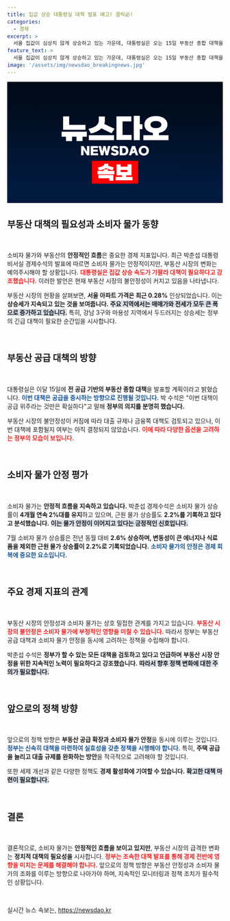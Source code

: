 ```yaml
---
title: 집값 상승 대통령실 대책 발표 예고! 클릭必!
categories:
  - 경제
excerpt: >
  서울 집값이 심상치 않게 상승하고 있는 가운데, 대통령실은 오는 15일 부동산 종합 대책을 발표할 예정입니다. 공급 중심의 대책으로 안정된 소비자 물가를 이어가려는 정부의 노력에 이목이 집중됩니다!
feature_text: >
  서울 집값이 심상치 않게 상승하고 있는 가운데, 대통령실은 오는 15일 부동산 종합 대책을 발표할 예정입니다. 공급 중심의 대책으로 안정된 소비자 물가를 이어가려는 정부의 노력에 이목이 집중됩니다!
image: '/assets/img/newsdao_breakingnews.jpg'
---
```


<p><img src="/assets/img/newsdao_breakingnews.jpg" alt="cryptoinkorea 속보" /></p>

<h2 data-ke-size="size26">부동산 대책의 필요성과 소비자 물가 동향</h2>

<p data-ke-size="size16">&nbsp;</p>

<p>소비자 물가와 부동산의 <strong>안정적인 흐름</strong>은 중요한 경제 지표입니다. 최근 박춘섭 대통령비서실 경제수석의 발표에 따르면 소비자 물가는 안정적이지만, 부동산 시장의 변화는 예의주시해야 할 상황입니다. <b><span style="color: #ee2323;">대통령실은 집값 상승 속도가 가팔라 대책이 필요하다고 강조했습니다.</span></b> 이러한 발언은 현재 부동산 시장의 불안정성이 커지고 있음을 나타냅니다.</p>

<p>부동산 시장의 현황을 살펴보면, <strong>서울 아파트 가격은 최근 0.28%</strong> 인상되었습니다. 이는 <strong>상승세가 지속되고 있는 것을 보여줍니다.</strong> <b><span style="background-color: #21538527;">주요 지역에서는 매매가와 전세가 모두 큰 폭으로 증가하고 있습니다.</span></b> 특히, 강남 3구와 마용성 지역에서 두드러지는 상승세는 정부의 긴급 대책이 필요한 순간임을 시사합니다. </p>

<p data-ke-size="size16">&nbsp;</p>

<h2 data-ke-size="size26">부동산 공급 대책의 방향</h2>

<p data-ke-size="size16">&nbsp;</p>

<p>대통령실은 이달 15일에 <strong>전 공급 기반의 부동산 종합 대책</strong>을 발표할 계획이라고 밝혔습니다. <b><span style="color: #1a5490;">이번 대책은 공급을 중시하는 방향으로 진행될 것입니다.</span></b>  박 수석은 "이번 대책이 공급 위주라는 것만은 확실하다"고 말해 <strong>정부의 의지를 분명히 했습니다.</strong> </p>

<p>부동산 시장의 불안정성이 커짐에 따라 대출 규제나 금융쪽 대책도 검토되고 있으나, 이번 대책에 포함될지 여부는 아직 결정되지 않았습니다. <b><span style="color: #ee2323;">이에 따라 다양한 옵션을 고려하는 정부의 모습이 보입니다.</span></b> </p>

<p data-ke-size="size16">&nbsp;</p>

<h2 data-ke-size="size26">소비자 물가 안정 평가</h2>

<p data-ke-size="size16">&nbsp;</p>

<p>소비자 물가는 <strong>안정적 흐름을 지속하고 있습니다.</strong> 박춘섭 경제수석은 소비자 물가 상승률이 <strong>4개월 연속 2%대를 유지</strong>하고 있으며, 근원 물가 상승률도 <strong>2.2%를 기록하고 있다고 분석했습니다.</strong> <b><span style="background-color: #21538527;">이는 물가 안정이 이어지고 있다는 긍정적인 신호입니다.</span></b> </p>

<p>7월 소비자 물가 상승률은 전년 동월 대비 <strong>2.6% 상승하며, 변동성이 큰 에너지나 식료품을 제외한 근원 물가 상승률이 2.2%로 기록되었습니다.</strong> <b><span style="color: #1a5490;">소비자 물가의 안정은 경제 회복에 중요한 요소입니다.</span></b> </p>

<p data-ke-size="size16">&nbsp;</p>

<h2 data-ke-size="size26">주요 경제 지표의 관계</h2>

<p data-ke-size="size16">&nbsp;</p>

<p>부동산 시장의 안정성과 소비자 물가는 상호 밀접한 관계를 가지고 있습니다. <b><span style="color: #ee2323;">부동산 시장의 불안정은 소비자 물가에 부정적인 영향을 미칠 수 있습니다.</span></b> 따라서 정부는 부동산 공급 대책과 소비자 물가 안정을 동시에 고려하는 정책을 수립해야 합니다. </p>

<p>박춘섭 수석은 <strong>정부가 할 수 있는 모든 대책을 검토하고 있다고 언급하며</strong> <strong>부동산 시장 안정을 위한 지속적인 노력이 필요하다고 강조했습니다.</strong> <b><span style="background-color: #21538527;">따라서 향후 정책 변화에 대한 주의가 필요합니다.</span></b> </p>

<p data-ke-size="size16">&nbsp;</p>

<h2 data-ke-size="size26">앞으로의 정책 방향</h2>

<p data-ke-size="size16">&nbsp;</p>

<p>앞으로의 정책 방향은 <strong>부동산 공급 확장과 소비자 물가 안정</strong>을 동시에 이루는 것입니다. <b><span style="color: #1a5490;">정부는 신속히 대책을 마련하여 실효성을 갖춘 정책을 시행해야 합니다.</span></b> 특히, <strong>주택 공급을 늘리고 대출 규제를 완화하는 방안</strong>을 적극적으로 고려해야 할 것입니다. </p>

<p>또한 세제 개선과 같은 다양한 정책도 <strong>경제 활성화에 기여할 수 있습니다.</strong> <b><span style="background-color: #21538527;">확고한 대책 마련이 필요합니다.</span></b> </p>

<p data-ke-size="size16">&nbsp;</p>

<h2 data-ke-size="size26">결론</h2>

<p data-ke-size="size16">&nbsp;</p>

<p>결론적으로, 소비자 물가는 <strong>안정적인 흐름을 보이고 있지만</strong>, 부동산 시장의 급격한 변화는 <strong>정치적 대책의 필요성을</strong> 시사합니다. <b><span style="color: #ee2323;">정부는 조속한 대책 발표를 통해 경제 전반에 영향을 미치는 문제를 해결해야 합니다.</span></b> 앞으로의 정책 방향은 부동산 안정성과 소비자 물가의 조화를 이루는 방향으로 나아가야 하며, 지속적인 모니터링과 정책 조치가 필수적인 상황입니다. </p>

<p data-ke-size="size16">&nbsp;</p>
실시간 뉴스 속보는, <a href="https://newsdao.kr" rel="dofollow">https://newsdao.kr</a>



